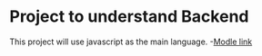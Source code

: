 # Project to understand Backend
This project will use javascript as the main language.
-[Modle link](https://app.eraser.io/workspace/YtPqZ1VogxGy1jzIDkzj)